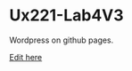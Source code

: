# Ux221-Lab4V3

Wordpress on github pages.

[Edit here](https://diy-pwa.dev/~/gh/LianaV27/Ux221-Lab4V3)
